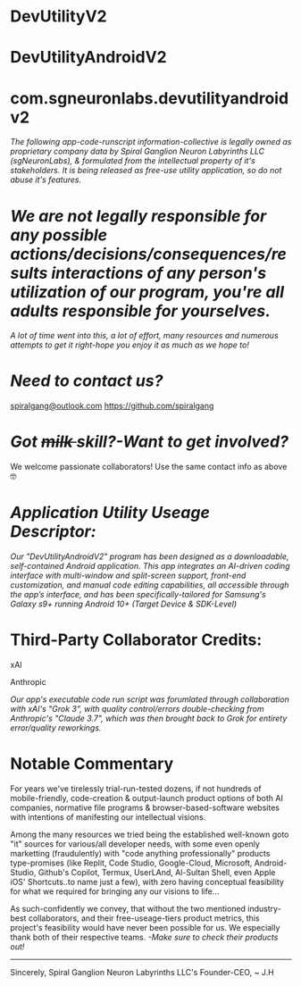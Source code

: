 # DevUtilityV2 
# DevUtilityAndroidV2
# com.sgneuronlabs.devutilityandroidv2 
 *The following app-code-runscript information-collective is legally owned as proprietary company data by Spiral Ganglion Neuron Labyrinths LLC (sgNeuronLabs), & formulated from the intellectual property of it's stakeholders.*
 *It is being released as free-use utility application, so do not abuse it's features.*
 
 # *We are not legally responsible for any possible actions/decisions/consequences/results interactions of any person's utilization of our program, you're all adults responsible for yourselves.*
 
*A lot of time went into this, a lot of effort, many resources and numerous attempts to get it right-hope you enjoy it as much as we hope to!*

# *Need to contact us?*
 spiralgang@outlook.com
 https://github.com/spiralgang
 # *Got <s> milk </s> skill?-Want to get involved?* 
 We welcome passionate collaborators! Use the same contact info as above 🤓

# *Application Utility Useage Descriptor:*
 *Our "DevUtilityAndroidV2" program has been designed as a downloadable, self-contained Android application. This app integrates an AI-driven coding interface with multi-window and split-screen support, front-end customization, and manual code editing capabilities, all accessible through the app’s interface, and has been specifically-tailored for Samsung's Galaxy s9+ running Android 10+ (Target Device & SDK-Level)*

# Third-Party Collaborator Credits: 

xAI 

Anthropic
 
 *Our app's executable code run script was forumlated through collaboration with xAI's "Grok 3", with quality control/errors double-checking from Anthropic's "Claude 3.7", which was then brought back to Grok for entirety error/quality reworkings.*

 # Notable Commentary 
 For years we've tirelessly trial-run-tested dozens, if not hundreds of mobile-friendly, code-creation & output-launch product options of both AI companies, normative file programs & browser-based-software websites with intentions of manifesting our intellectual visions.
 
Among the many resources we tried being the established well-known goto "it" sources for various/all developer needs, with some even openly marketting (fraudulently) with "code anything professionally" products type-promises (like Replit, Code Studio, Google-Cloud, Microsoft, Android-Studio, Github's Copilot, Termux, UserLAnd, Al-Sultan Shell, even Apple iOS' Shortcuts..to name just a few), with zero having conceptual feasibility for what we required for bringing any our visions to life...

As such-confidently we convey, that without the two mentioned industry-best collaborators, and their free-useage-tiers product metrics, this project's feasibility would have never been possible for us. We especially thank both of their respective teams. *-Make sure to check their products out!* 

---
 Sincerely, 
Spiral Ganglion Neuron Labyrinths LLC's Founder-CEO,
  ~ J.H 
